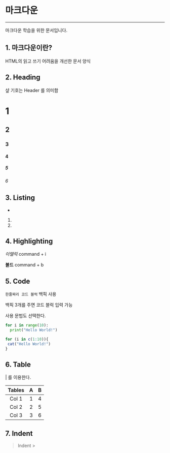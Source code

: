 # 마크다운

---

마크다운 학습을 위한 문서입니다.



## 1. 마크다운이란?

HTML의 읽고 쓰기 어려움을 개선한 문서 양식



## 2. Heading

샾 기호는 Header 를 의미함

# 1 #

## 2 ##

### 3 ###

#### 4 ####

##### 5 #####

###### 6 #######



## 3. Listing

- 

1. 

2. 



## 4. Highlighting

*이탤릭* command + i

**볼드**  command + b





## 5. Code

`한줄짜리 코드 블럭` 백픽 사용 

백픽 3개를 주면 코드 블럭 입력 가능

사용 문법도 선택한다.

``` python
for i in range(10):
  print("Hello World!")
```

 ``` R
for (i in c(1:10)){
  cat("Hello World!")
}
 ```



## 6. Table

| 를 이용한다.

| Tables |  A   |  B   |
| :----: | :--: | :--: |
| Col 1  |  1   |  4   |
| Col 2  |  2   |  5   |
| Col 3  |  3   |  6   |



## 7. Indent

> Indent >



